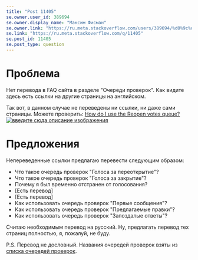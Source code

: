```yaml
---
title: "Post 11405"
se.owner.user_id: 389694
se.owner.display_name: "Максим Фисман"
se.owner.link: "https://ru.meta.stackoverflow.com/users/389694/%d0%9c%d0%b0%d0%ba%d1%81%d0%b8%d0%bc-%d0%a4%d0%b8%d1%81%d0%bc%d0%b0%d0%bd"
se.link: "https://ru.meta.stackoverflow.com/q/11405"
se.post_id: 11405
se.post_type: question
---
```

<h1>Проблема</h1>
<p>Нет перевода в FAQ сайта в разделе &quot;Очереди проверок&quot;.
Как видите здесь есть ссылки на другие страницы на английском.</p>
<p>Так вот, в данном случае не переведены ни ссылки, ни даже сами страницы. Можете проверить: <a href="https://ru.stackoverflow.com/help/review-reopen">How do I use the Reopen votes queue?</a>
<a href="https://i.stack.imgur.com/EwMfg.png" rel="nofollow noreferrer"><img src="https://i.stack.imgur.com/EwMfg.png" alt="введите сюда описание изображения" /></a></p>
<h1>Предложения</h1>
<p>Непереведенные ссылки предлагаю перевести следующим образом:</p>
<ul>
<li>Что такое очередь проверок &quot;Голоса за переоткрытие&quot;?</li>
<li>Что такое очередь проверок &quot;Голоса за закрытие&quot;?</li>
<li>Почему я был временно отстранен от голосования?</li>
<li>[Есть перевод]</li>
<li>[Есть перевод]</li>
<li>Как использовать очередь проверок &quot;Первые сообщения&quot;?</li>
<li>Как использовать очередь проверок &quot;Предлагаемые правки&quot;?</li>
<li>Как использовать очередь проверок &quot;Запоздалые ответы&quot;?</li>
</ul>
<p>Считаю необходимым перевод на русский. Ну, предлагать перевод тех страниц полностью, я, пожалуй, не буду.</p>
<p>P.S. Перевод не дословный. Названия очередей проверок взяты из <a href="https://ru.stackoverflow.com/review">списка очередей проверок</a>.</p>
